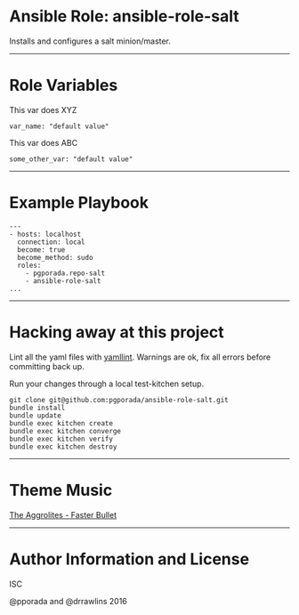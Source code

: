 # Ansible Role: ansible-role-salt
Installs and configures a salt minion/master.

- - - -
# Role Variables

This var does XYZ

    var_name: "default value"

This var does ABC

    some_other_var: "default value"

- - - -
# Example Playbook

    ---
    - hosts: localhost
      connection: local
      become: true
      become_method: sudo
      roles:
        - pgporada.repo-salt
        - ansible-role-salt
    ...

- - - -
# Hacking away at this project

Lint all the yaml files with [yamllint](https://github.com/adrienverge/yamllint). Warnings are ok, fix all errors before committing back up.

Run your changes through a local test-kitchen setup.

    git clone git@github.com:pgporada/ansible-role-salt.git
    bundle install
    bundle update
    bundle exec kitchen create
    bundle exec kitchen converge
    bundle exec kitchen verify
    bundle exec kitchen destroy

- - - -
# Theme Music
[The Aggrolites - Faster Bullet](https://www.youtube.com/watch?v=GwQjzsB6TVM)

- - - -
# Author Information and License

ISC

@pporada and @drrawlins 2016
